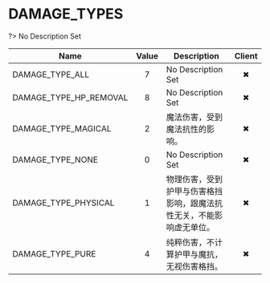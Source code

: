 # DAMAGE_TYPES
?> No Description Set

Name|Value|Description|Client
--|:--:|--|:--:
DAMAGE_TYPE_ALL|7|No Description Set|✖
DAMAGE_TYPE_HP_REMOVAL|8|No Description Set|✖
DAMAGE_TYPE_MAGICAL|2|魔法伤害，受到魔法抗性的影响。|✖
DAMAGE_TYPE_NONE|0|No Description Set|✖
DAMAGE_TYPE_PHYSICAL|1|物理伤害，受到护甲与伤害格挡影响，跟魔法抗性无关，不能影响虚无单位。|✖
DAMAGE_TYPE_PURE|4|纯粹伤害，不计算护甲与魔抗，无视伤害格挡。|✖

